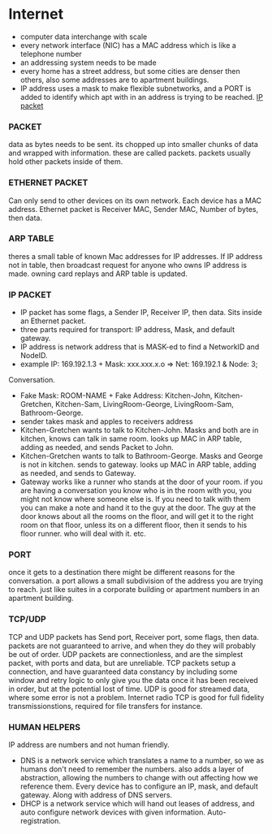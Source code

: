 # Internet

- computer data interchange with scale
- every network interface (NIC) has a MAC address which is like a telephone number
- an addressing system needs to be made
- every home has a street address, but some cities are denser then others, also some addresses are to apartment buildings.
- IP address uses a mask to make flexible subnetworks, and a PORT is added to identify which apt with in an address is trying to be reached.
[IP packet](http://www.laneye.com/network/ethernet-network-packet-holding-an-ip-packet.gif)


### PACKET
data as bytes needs to be sent. its chopped up into smaller chunks of data and wrapped with information. these are called packets.
packets usually hold other packets inside of them. 


### ETHERNET PACKET
Can only send to other devices on its own network. Each device has a MAC address.
Ethernet packet is Receiver MAC, Sender MAC, Number of bytes, then data.


### ARP TABLE
theres a small table of known Mac addresses for IP addresses. If IP address not in table, then broadcast request for anyone who owns IP address is made. owning card replays and ARP table is updated.


### IP PACKET

- IP packet has some flags, a Sender IP, Receiver IP, then data. Sits inside an Ethernet packet.
- three parts required for transport: IP address, Mask, and default gateway.
- IP address is network address that is MASK-ed to find a NetworkID and NodeID.
- example IP: 169.192.1.3 + Mask: xxx.xxx.x.o => Net: 169.192.1 & Node: 3;

Conversation.
- Fake Mask: ROOM-NAME + Fake Address: Kitchen-John, Kitchen-Gretchen, Kitchen-Sam, LivingRoom-George, LivingRoom-Sam, Bathroom-George.
- sender takes mask and apples to receivers address
- Kitchen-Gretchen wants to talk to Kitchen-John.  Masks and both are in kitchen, knows can talk in same room. looks up MAC in ARP table, adding as needed, and sends Packet to John.
- Kitchen-Gretchen wants to talk to Bathroom-George. Masks and George is not in kitchen. sends to gateway. looks up MAC in ARP table, adding as needed, and sends to Gateway.
- Gateway works like a runner who stands at the door of your room. if you are having a conversation you know who is in the room with you, you might not know where someone else is. If you need to talk with them you can make a note and hand it to the guy at the door.  The guy at the door knows about all the rooms on the floor, and will get it to the right room on that floor, unless its on a different floor, then it sends to his floor runner. who will deal with it. etc.


### PORT
once it gets to a destination there might be different reasons for the conversation. a port allows a small subdivision of the address you are trying to reach. just like suites in a corporate building or apartment numbers in an apartment building.


### TCP/UDP
TCP and UDP packets has Send port, Receiver port, some flags, then data.
packets are not guaranteed to arrive, and when they do they will probably be out of order. UDP packets are connectionless, and are the simplest packet, with ports and data, but are unreliable. TCP packets setup a connection, and have guaranteed data constancy by including some window and retry logic to only give you the data once it has been received in order, but at the potential lost of time.
UDP is good for streamed data, where some error is not a problem. Internet radio
TCP is good for full fidelity transmissionstions, required for file transfers for instance.


### HUMAN HELPERS
IP address are numbers and not human friendly.
- DNS is a network service which translates a name to a number, so we as humans don't need to remember the numbers. also adds a layer of abstraction, allowing the numbers to change with out affecting how we reference them.
Every device has to configure an IP, mask, and default gateway. Along with address of DNS servers.
- DHCP is a network service which will hand out leases of address, and auto configure network devices with given information. Auto-registration. 